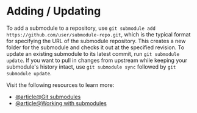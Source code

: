 # Adding / Updating

To add a submodule to a repository, use `git submodule add https://github.com/user/submodule-repo.git`, which is the typical format for specifying the URL of the submodule repository. This creates a new folder for the submodule and checks it out at the specified revision. To update an existing submodule to its latest commit, run `git submodule update`. If you want to pull in changes from upstream while keeping your submodule's history intact, use `git submodule sync` followed by `git submodule update`.

Visit the following resources to learn more:

- [@article@Git submodules](https://www.atlassian.com/git/tutorials/git-submodule)
- [@article@Working with submodules](https://github.blog/open-source/git/working-with-submodules/)
